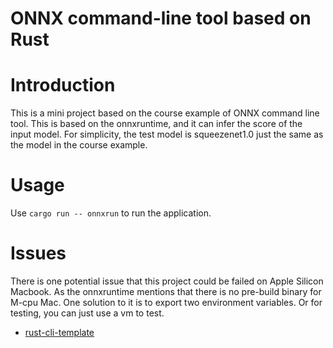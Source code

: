 # ONNX command-line tool based on Rust
# Introduction
This is a mini project based on the course example of ONNX command line tool. This is based on the onnxruntime, and it can infer the score of the input model. For simplicity, the test model is squeezenet1.0 just the same as the model in the course example.

# Usage
Use ```cargo run -- onnxrun``` to run the application.
# Issues
There is one potential issue that this project could be failed on Apple Silicon Macbook. As the onnxruntime mentions that there is no pre-build binary for M-cpu Mac. One solution to it is to export two environment variables. Or for testing, you can just use a vm to test.
* [rust-cli-template](https://github.com/kbknapp/rust-cli-template)
